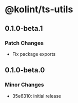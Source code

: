 # @kolint/ts-utils

## 0.1.0-beta.1

### Patch Changes

- Fix package exports

## 0.1.0-beta.0

### Minor Changes

- 35e6310: initial release
